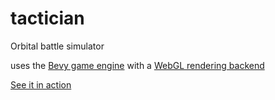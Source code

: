 # tactician

Orbital battle simulator

uses the [Bevy game engine](https://github.com/bevyengine/bevy) with a [WebGL rendering backend](https://github.com/mrk-its/bevy_webgl2)


[See it in action](https://ritikmishra.github.io/tactician)
